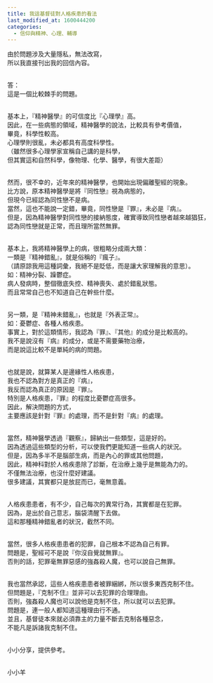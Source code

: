 ```yaml
---
title: 我這基督徒對人格疾患的看法
last_modified_at: 1600444200
categories:
  - 信仰與精神、心理、輔導
---
```


<p>由於問題涉及大量隱私，無法改寫，<br>
所以我直接刊出我的回信內容。</p>

<p><br>
答：<br>
這是一個比較棘手的問題。<br>
&nbsp;</p>

<p>基本上，『精神醫學』的可信度比『心理學』高。<br>
因此，在一些病態的領域，精神醫學的說法，比較具有參考價值，<br>
畢竟，科學性較高。<br>
心理學則很亂，未必都具有高度科學性。<br>
（雖然很多心理學家宣稱自己講的是科學，<br>
但其實這和自然科學，像物理、化學、醫學，有很大差距）</p>

<p><br>
然而，很不幸的，近年來的精神醫學，也開始出現偏離聖經的現象。<br>
比方說，原本精神醫學是將『同性戀』視為病態的，<br>
但現今已經認為同性戀不是病。<br>
當然，這也不能說一定錯，畢竟，同性戀是『罪』，未必是『病』。<br>
但是，因為精神醫學對同性戀的接納態度，確實導致同性戀者越來越猖狂，<br>
認為同性戀就是正常，而且理所當然無罪。<br>
&nbsp;</p>

<p>基本上，我將精神醫學上的病，很粗略分成兩大類：<br>
一類是『精神錯亂』，就是俗稱的『瘋子』。<br>
（請原諒我用這種詞彙，我絕不是貶低，而是讓大家理解我的意思）。<br>
如：精神分裂、躁鬱症。<br>
病人發病時，整個徹底失控、精神喪失、處於錯亂狀態。<br>
而且常常自己也不知道自己在幹些什麼。</p>

<p>&nbsp;<br>
另一類，是『精神未錯亂』，也就是『外表正常』。<br>
如：憂鬱症、各種人格疾患。<br>
事實上，對於這類情形，我認為『罪』、『其他』的成分是比較高的。<br>
我不是說沒有『病』的成分，或是不需要藥物治療，<br>
而是說這比較不是單純的病的問題。<br>
&nbsp;</p>

<p>也就是說，就算某人是邊緣性人格疾患，<br>
我也不認為對方是真正的『病』，<br>
我反而認為真正的原因是『罪』。<br>
特別是人格疾患，『罪』的程度比憂鬱症高很多。<br>
因此，解決問題的方式，<br>
主要應該是針對『罪』的處理，而不是針對『病』的處理。<br>
&nbsp;</p>

<p>當然，精神醫學透過『觀察』，歸納出一些類型，這是好的。<br>
因為透過這些類型的分析，可以使我們更能知道一些病人的狀況。<br>
但是，因為多半不是腦部生病，而是內心的罪或其他問題，<br>
因此，精神科對於人格疾患除了診斷，在治療上幾乎是無能為力的。<br>
不僅無法治療，也沒什麼好建議。<br>
很多建議，其實都只是放屁而已，毫無意義。<br>
&nbsp;</p>

<p>人格疾患患者，有不少，自己每次的異常行為，其實都是在犯罪。<br>
因為，是出於自己意志，腦袋清醒下去做。<br>
這和那種精神錯亂者的狀況，截然不同。</p>

<p><br>
當然，很多人格疾患患者的犯罪，自己根本不認為自己有罪。<br>
問題是，聖經可不是說『你沒自覺就無罪』。<br>
否則的話，犯罪毫無罪惡感的強姦殺人魔，也可以說自己無罪。</p>

<p><br>
我也當然承認，這些人格疾患患者被罪綑綁，所以很多東西克制不住。<br>
但問題是，『克制不住』並非可以去犯罪的合理理由。<br>
否則，強姦殺人魔也可以說他是克制不住，所以就可以去犯罪。<br>
問題是，連一般人都知道這種理由行不通。<br>
並且，基督徒本來就必須靠主的力量不斷去克制各種惡念，<br>
不能凡是訴諸我克制不住。</p>

<p><br>
小小分享，提供參考。<br>
&nbsp;</p>

<p>小小羊</p>

<p>&nbsp;</p>

